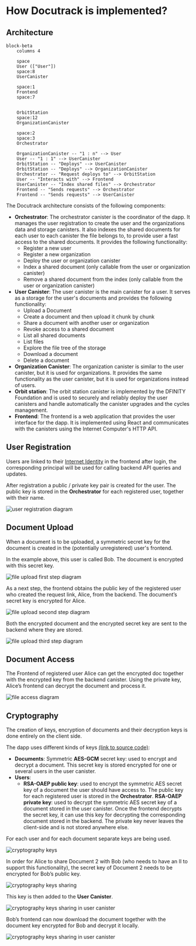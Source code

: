 # How Docutrack is implemented?

## Architecture

```mermaid
block-beta
    columns 4

    space
    User (["User"])
    space:8
    UserCanister
    
    space:1
    Frontend
    space:7
    

    OrbitStation
    space:12
    OrganizationCanister
    
    space:2
    space:3
    Orchestrator

    OrganizationCanister -- "1 : n" --> User
    User -- "1 : 1" --> UserCanister
    OrbitStation -- "Deploys" --> UserCanister
    OrbitStation -- "Deploys" --> OrganizationCanister
    Orchestrator -- "Request deploys to" --> OrbitStation
    User -- "Interacts with" --> Frontend
    UserCanister -- "Index shared files" --> Orchestrator
    Frontend -- "Sends requests" --> Orchestrator
    Frontend -- "Sends requests" --> UserCanister
```

The Docutrack architecture consists of the following components:

- **Orchestrator**: The orchestrator canister is the coordinator of the dapp. It manages the user registration to create the user and the organizations data and storage canisters. It also indexes the shared documents for each user to each canister the file belongs to, to provide user a fast access to the shared documents. It provides the following functionality:
  - Register a new user
  - Register a new organization
  - Deploy the user or organization canister
  - Index a shared document (only callable from the user or organization canister)
  - Remove a shared document from the index (only callable from the user or organization canister)
- **User Canister**: The user canister is the main canister for a user. It serves as a storage for the user's documents and provides the following functionality:
  - Upload a Document
  - Create a document and then upload it chunk by chunk
  - Share a document with another user or organization
  - Revoke access to a shared document
  - List all shared documents
  - List files
  - Explore the file tree of the storage
  - Download a document
  - Delete a document
- **Organization Canister**: The organization canister is similar to the user canister, but it is used for organizations. It provides the same functionality as the user canister, but it is used for organizations instead of users.
- **Orbit station**: The orbit station canister is implemented by the DFINITY Foundation and is used to securely and reliably deploy the user canisters and handle automatically the canister upgrades and the cycles management.
- **Frontend**: The frontend is a web application that provides the user interface for the dapp. It is implemented using React and communicates with the canisters using the Internet Computer's HTTP API.

## User Registration

Users are linked to their [Internet Identity](https://internetcomputer.org/internet-identity) in the frontend after login, the corresponding principal will be used for calling backend API queries and
updates.

After registration a public / private key pair is created for the user.
The public key is stored in the **Orchestrator** for each registered user, together with their name.

![user registration diagram](./images/user-registration.png)

## Document Upload

When a document is to be uploaded, a symmetric secret key for the document is created in the (potentially unregistered) user's frontend.

In the example above, this user is called Bob. The document is encrypted with this secret key.

![file upload first step diagram](./images/upload_step1.png)

As a next step, the frontend obtains the public key of the registered user who created the request link, Alice, from the backend.
The document’s secret key is encrypted for Alice.

![file upload second step diagram](./images/upload_step2.png)

Both the encrypted document and the encrypted secret key are sent to the backend where they are stored.

![file upload third step diagram](./images/upload_step3.png)

## Document Access

The Frontend of registered user Alice can get the encrypted doc together with the encrypted key from the backend canister.
Using the private key, Alice’s frontend can decrypt the document and process it.

![file access diagram](./images/file-access.png)

## Cryptography

The creation of keys, encryption of documents and their decryption keys is done entirely on the client side.

The dapp uses different kinds of keys [(link to source code)](https://github.com/icp-hub-it/ic-docutrack/blob/main/frontend/src/frontend/src/lib/crypto.js):

- **Documents**: Symmetric **AES-GCM** secret key: used to encrypt and decrypt a document. This secret key is stored encrypted for one or several users in the user canister.
- **Users**:
  - **RSA-OAEP public key**: used to encrypt the symmetric AES secret key of a document the user should have access to. The public key for each registered user is stored in the **Orchestrator**.
  **RSA-OAEP private key**: used to decrypt the symmetric AES secret key of a document stored in the user canister. Once the frontend decrypts the secret key, it can use this key for decrypting the corresponding document stored in the backend. The private key never leaves the client-side and is not stored anywhere else.

For each user and for each document separate keys are being used.

![cryptography keys](./images/crypto-keys.png)

In order for Alice to share Document 2 with Bob (who needs to have an II to support this functionality), the secret key of Document 2 needs to be encrypted for Bob’s public key.

![cryptography keys sharing](./images/crypto-keys-sharing.png)

This key is then added to the **User Canister**.

![cryptography keys sharing in user canister](./images/crypto-keys-sharing-in-user-canister.png)

Bob’s frontend can now download the document together with the document key encrypted for Bob and decrypt it locally.

![cryptography keys sharing in user canister](./images/crypto-keys-sharing-in-user-canister2.png)
